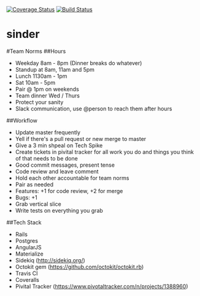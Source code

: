 [![Coverage Status](https://coveralls.io/repos/mccallumjack/sinder/badge.svg?branch=master&service=github)](https://coveralls.io/github/mccallumjack/sinder?branch=master)
[![Build Status](https://travis-ci.org/mccallumjack/sinder.svg?branch=master)](https://travis-ci.org/mccallumjack/sinder)


# sinder

#Team Norms
##Hours
- Weekday 8am - 8pm (Dinner breaks do whatever)
- Standup at 8am, 11am and 5pm
- Lunch 1130am - 1pm
- Sat 10am - 5pm
- Pair @ 1pm on weekends
- Team dinner Wed / Thurs
- Protect your sanity
- Slack communication, use @person to reach them after hours

##Workflow
- Update master frequently 
- Yell if there's a pull request or new merge to master
- Give a 3 min shpeal on Tech Spike 
- Create tickets in pivital tracker for all work you do and things you think of that needs to be done
- Good commit messages, present tense 
- Code review and leave comment
- Hold each other accountable for team norms
- Pair as needed
- Features: +1 for code review, +2 for merge
- Bugs: +1 
- Grab vertical slice
- Write tests on everything you grab

##Tech Stack
- Rails
- Postgres
- AngularJS
- Materialize
- Sidekiq (http://sidekiq.org/)
- Octokit gem (https://github.com/octokit/octokit.rb)
- Travis CI
- Coveralls
- Pivital Tracker (https://www.pivotaltracker.com/n/projects/1388960)
